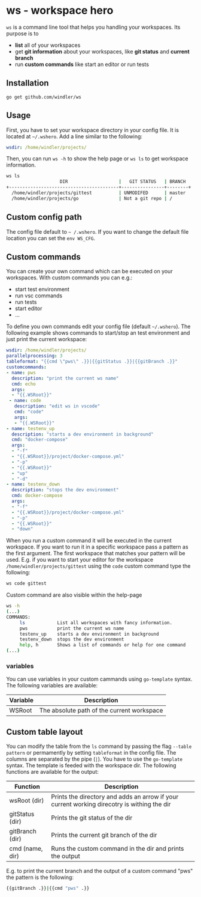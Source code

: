 # ws - workspace hero
`ws` is a command line tool that helps you handling your workspaces. Its purpose is to
- **list** all of your workspaces
- get **git information** about your workspaces, like **git status** and **current branch**
- run **custom commands** like start an editor or run tests

## Installation
`go get github.com/windler/ws`

## Usage
First, you have to set your workspace directory in your config file. It is located at `~/.wshero`. Add a line similar to the following:
```yaml
wsdir: /home/windler/projects/
```
 Then, you can run `ws -h` to show the help page or `ws ls` to get workspace information.
```bash
ws ls
                    DIR                   |   GIT STATUS   | BRANCH
+-----------------------------------------+----------------+--------+
  /home/windler/projects/gittest          | UNMODIFED      | master
  /home/windler/projects/go               | Not a git repo | /

```

## Custom config path
The config file default to `~ /.wshero`. If you want to change the default file location you can set the `env WS_CFG`.

## Custom commands
You can create your own command which can be executed on your workspaces. With custom commands you can e.g.:
- start test environment
- run vsc commands
- run tests
- start editor
- ...

To define you own commands edit your config file (default `~/.wshero`). The following example shows commands to start/stop an test environment and just print the current workspace:

```yaml
wsdir: /home/windler/projects/
parallelprocessing: 3
tableformat: "{{cmd \"pws\" .}}|{{gitStatus .}}|{{gitBranch .}}"
customcommands:
- name: pws
  description: "print the current ws name"
  cmd: echo
  args:
  - "{{.WSRoot}}"
 - name: code
   description: "edit ws in vscode"
   cmd: "code"
   args:
   - "{{.WSRoot}}"
- name: testenv_up
  description: "starts a dev environment in background"
  cmd: "docker-compose"
  args:
  - "-f"
  - "{{.WSRoot}}/project/docker-compose.yml"
  - "-p"
  - "{{.WSRoot}}"
  - "up"
  - "-d"
- name: testenv_down
  description: "stops the dev environment"
  cmd: docker-compose
  args:
  - "-f"
  - "{{.WSRoot}}/project/docker-compose.yml"
  - "-p"
  - "{{.WSRoot}}"
  - "down"
```

When you run a custom command it will be executed in the current workspace. If you want to run it in a specific workspace pass a pattern as the first argument. The first workspace that matches your pattern will be used. E.g. if you want to start your editor for the workspace `/home/windler/projects/gittest` using the `code` custom command type the following: 
```bash
ws code gittest
``` 

Custom command are also visible within the help-page

```bash
ws -h
(...)
COMMANDS:
     ls            List all workspaces with fancy information.
     pws           print the current ws name
     testenv_up    starts a dev environment in background
     testenv_down  stops the dev environment
     help, h       Shows a list of commands or help for one command
(...)
```

### variables
You can use variables in your custom cammands using `go-template` syntax. The following variables are available:

| Variable       | Description                                        |
|----------------|----------------------------------------------------|
| WSRoot         | The absolute path of the current workspace         |

## Custom table layout
You can modify the table from the `ls` command by passing the flag `--table pattern` or permamently by setting `tableformat` in the config file. The columns are separated by the pipe (`|`). You have to use the `go-template` syntax. The template is feeded with the workspace dir. The following functions are available for the output:

| Function            | Description                                                                                 |
|---------------------|---------------------------------------------------------------------------------------------|
| wsRoot (dir)        | Prints the directory and adds an arrow if your current working direcotry is withing the dir |
| gitStatus (dir)     | Prints the git status of the dir                                                            |
| gitBranch (dir)     | Prints the current git branch of the dir                                                    |
| cmd (name, dir)     | Runs the custom command in the dir and prints the output                                    |

E.g. to print the current branch and the output of a custom command "pws" the pattern is the following: 
```bash
{{gitBranch .}}|{{cmd "pws" .}}
```